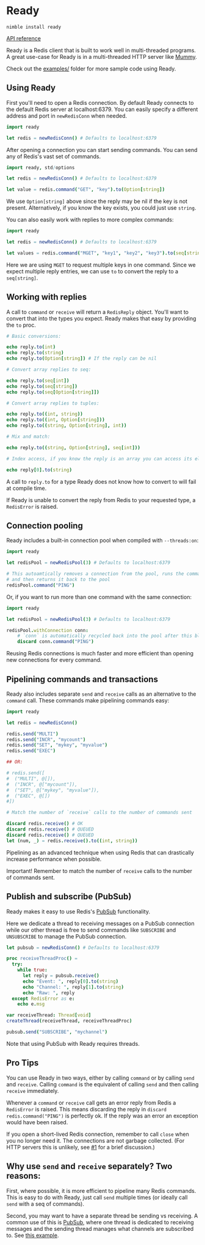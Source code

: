 # Ready

`nimble install ready`

[API reference](https://guzba.github.io/ready/)

Ready is a Redis client that is built to work well in multi-threaded programs. A great use-case for Ready is in a multi-threaded HTTP server like [Mummy](https://github.com/guzba/mummy).

Check out the [examples/](https://github.com/guzba/ready/tree/master/examples) folder for more sample code using Ready.

## Using Ready

First you'll need to open a Redis connection. By default Ready connects to the default Redis server at localhost:6379. You can easily specify a different address and port in `newRedisConn` when needed.

```nim
import ready

let redis = newRedisConn() # Defaults to localhost:6379
```

After opening a connection you can start sending commands. You can send any of Redis's vast set of commands.

```nim
import ready, std/options

let redis = newRedisConn() # Defaults to localhost:6379

let value = redis.command("GET", "key").to(Option[string])
```

We use `Option[string]` above since the reply may be nil if the key is not present. Alternatively, if you know the key exists, you could just use `string`.

You can also easily work with replies to more complex commands:

```nim
import ready

let redis = newRedisConn() # Defaults to localhost:6379

let values = redis.command("MGET", "key1", "key2", "key3").to(seq[string])
```

Here we are using `MGET` to request multiple keys in one command. Since we expect multiple reply entries, we can use `to` to convert the reply to a `seq[string]`.

## Working with replies

A call to `command` or `receive` will return a `RedisReply` object. You'll want to convert that into the types you expect. Ready makes that easy by providing the `to` proc.

```nim
# Basic conversions:

echo reply.to(int)
echo reply.to(string)
echo reply.to(Option[string]) # If the reply can be nil

# Convert array replies to seq:

echo reply.to(seq[int])
echo reply.to(seq[string])
echo reply.to(seq[Option[string]])

# Convert array replies to tuples:

echo reply.to((int, string))
echo reply.to((int, Option[string]))
echo reply.to((string, Option[string], int))

# Mix and match:

echo reply.to((string, Option[string], seq[int]))

# Index access, if you know the reply is an array you can access its elements

echo reply[0].to(string)

```

A call to `reply.to` for a type Ready does not know how to convert to will fail at compile time.

If Ready is unable to convert the reply from Redis to your requested type, a `RedisError` is raised.

## Connection pooling

Ready includes a built-in connection pool when compiled with `--threads:on`:

```nim
import ready

let redisPool = newRedisPool(3) # Defaults to localhost:6379

# This autoamtically removes a connection from the pool, runs the command
# and then returns it back to the pool
redisPool.command("PING")
```

Or, if you want to run more than one command with the same connection:

```nim
import ready

let redisPool = newRedisPool(3) # Defaults to localhost:6379

redisPool.withConnection conn:
    # `conn` is automatically recycled back into the pool after this block
    discard conn.command("PING")
```

Reusing Redis connections is much faster and more efficient than opening new connections for every command.

## Pipelining commands and transactions

Ready also includes separate `send` and `receive` calls as an alternative to the `command` call. These commands make pipelining commands easy:

```nim
import ready

let redis = newRedisConn()

redis.send("MULTI")
redis.send("INCR", "mycount")
redis.send("SET", "mykey", "myvalue")
redis.send("EXEC")

## OR:

# redis.send([
#  ("MULTI", @[]),
#  ("INCR", @["mycount"]),
#  ("SET", @["mykey", "myvalue"]),
#  ("EXEC", @[])
#])

# Match the number of `receive` calls to the number of commands sent

discard redis.receive() # OK
discard redis.receive() # QUEUED
discard redis.receive() # QUEUED
let (num, _) = redis.receive().to((int, string))
```

Pipelining as an advanced technique when using Redis that can drastically increase performance when possible.

Important! Remember to match the number of `receive` calls to the number of commands sent.

## Publish and subscribe (PubSub)

Ready makes it easy to use Redis's [PubSub](https://redis.io/docs/manual/pubsub/) functionality.

Here we dedicate a thread to receiving messages on a PubSub connection while our other thread is free to send commands like `SUBSCRIBE` and `UNSUBSCRIBE` to manage the PubSub connection.

```nim
let pubsub = newRedisConn() # Defaults to localhost:6379

proc receiveThreadProc() =
  try:
    while true:
      let reply = pubsub.receive()
      echo "Event: ", reply[0].to(string)
      echo "Channel: ", reply[1].to(string)
      echo "Raw: ", reply
  except RedisError as e:
    echo e.msg

var receiveThread: Thread[void]
createThread(receiveThread, receiveThreadProc)

pubsub.send("SUBSCRIBE", "mychannel")
```

Note that using PubSub with Ready requires threads.

## Pro Tips

You can use Ready in two ways, either by calling `command` or by calling `send` and `receive`. Calling `command` is the equivalent of calling `send` and then calling `receive` immediately.

Whenever a `command` or `receive` call gets an error reply from Redis a `RedisError` is raised. This means discarding the reply in `discard redis.command("PING")` is perfectly ok. If the reply was an error an exception would have been raised.

If you open a short-lived Redis connection, remember to call `close` when you no longer need it. The connections are not garbage collected. (For HTTP servers this is unlikely, see [#1](https://github.com/guzba/ready/issues/1#issuecomment-1586255510) for a brief discussion.)

## Why use `send` and `receive` separately? Two reasons:

First, where possible, it is more efficient to pipeline many Redis commands. This is easy to do with Ready, just call `send` multiple times (or ideally call `send` with a seq of commands).

Second, you may want to have a separate thread be sending vs receiving. A common use of this is [PubSub](https://redis.io/docs/manual/pubsub/), where one thread is dedicated to receiving messages and the sending thread manages what channels are subscribed to. See [this example](https://github.com/guzba/ready/blob/master/examples/pubsub.nim).

